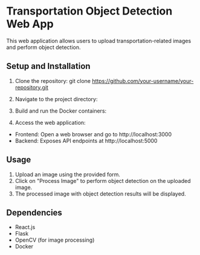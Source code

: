 # Transportation Object Detection Web App

This web application allows users to upload transportation-related images and perform object detection.

## Setup and Installation

1. Clone the repository:
git clone https://github.com/your-username/your-repository.git


2. Navigate to the project directory:


3. Build and run the Docker containers:


4. Access the web application:

- Frontend: Open a web browser and go to http://localhost:3000
- Backend: Exposes API endpoints at http://localhost:5000

## Usage

1. Upload an image using the provided form.
2. Click on "Process Image" to perform object detection on the uploaded image.
3. The processed image with object detection results will be displayed.

## Dependencies

- React.js
- Flask
- OpenCV (for image processing)
- Docker


